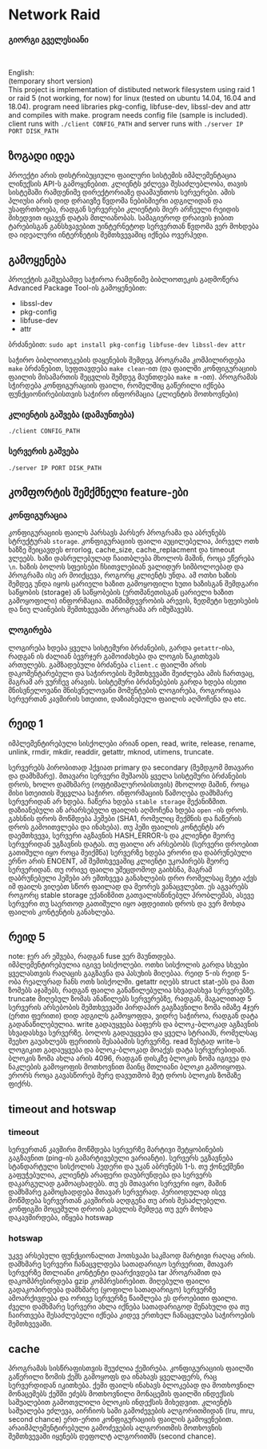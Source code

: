# Network Raid

### გიორგი გველესიანი
<br>

English:<br>
(temporary short version)<br>
This project is implementation of distibuted network filesystem using raid 1 or raid 5 (not working, for now) for linux (tested on ubuntu 14.04, 16.04 and 18.04). program need libraries pkg-config, libfuse-dev, libssl-dev and attr and compiles with make. program needs config file (sample is included). client runs with `./client CONFIG_PATH` and server runs with `./server IP PORT DISK_PATH`

## ზოგადი იდეა
პროექტი არის დისტრიბუციული ფაილური სისტემის იმპლემენტაცია ლინუქსის API-ს გამოყენებით. კლიენტს ეძლევა შესაძლებლობა, თავის სისტემაში რამდენიმე დირექტორიაზე დაამაუნთოს სერვერები. ამის პლიუსი არის დიდ დრაივზე წვდომა ნებისმიერი ადგილიდან და უსაფრთხოება, რადგან სერვერები კლიენტის მიერ არჩეული რეიდის მიხედვით იცავენ დატას მთლიანობას. სამაგიეროდ დრაივის ჯიბით ტარებისგან განსხვავებით უინტერნეტოდ სერვერთან წვდომა ვერ მოხდება და იდეალური ინტერნეტის შემთხვევაშიც იქნება ოვერჰედი.

## გამოყენება
პროექტის გაშვებამდე საჭიროა რამდნიმე ბიბლიოთეკის გადმოწერა Advanced Package Tool-ის გამოყენებით:
* libssl-dev
* pkg-config 
* libfuse-dev
* attr

ბრძანებით: `sudo apt install pkg-config libfuse-dev libssl-dev attr`

საჭირო ბიბლიოთეკების დაყენების შემდეგ პროგრამა კომპილირდება `make` ბრძანებით, სუფთავდება `make clean`-ით (და ფაილში კონფიგურაციის ფაილის მისამართის შეცვლის შემდეგ მაუნთდება `make m` -ით). პროგრამას სჭირდება კონფიგურაციის ფაილი, რომელშიც გაწერილი იქნება ფუნქციონირებისთვის საჭირო ინფორმაცია (კლიენტის მოთხოვნები)

### კლიენტის გაშვება (დამაუნთება)
`./client CONFIG_PATH`

### სერვერის გაშვება 
`./server IP PORT DISK_PATH`

## კომფორტის შემქმნელი feature-ები
### კონფიგურაცია
კონფიგურაციის ფაილს პარსავს პარსერ პროგრამა და აბრუნებს სტრუქტურას `storage`. კონფიგურაციის ფაილი აუცილებელია, პირველ ოთხ ხაზზე შეიცავდეს errorlog, cache_size, cache_replacment და timeout ვლეებს. ხაზი დასრულებულად ჩაითბლება მხოლოს მაშინ, როცა ეწერება `\n`. ხაზის ბოლოს სფეისები ჩსითვლებიან ვალიდურ სიმბოლოებად და პროგრამა ისე არ მოიქცევა, როგორც კლიენტს უნდა. ამ ოთხი ხაზის შემდეგ უნდა იყოს ცარიელი ხაზით გამოყოფილი ხუთი ხაზისგან შემდგარი საწყობის (storage) ან საწყობების (ერთმანეთისგან ცარიელი ხაზით გამოყოფილი) ინფორმაცია.  თანმიმდევრობის არევის, ზედმეტი სფეისების და ნიუ ლაინების შემთხვევაში პროგრამა არ იმუშავებს.

### ლოგირება
ლოგირება ხდება ყველა სისტემური ბრძანების, გარდა `getattr`-ისა, რადგან ის ძალიან ბევრჯერ გამოიძახება და ლოგის წაკითხვას ართულებს. გამზადებული ბრძანება `client.c` ფაილში არის დაკომენტარებული და საჭიროების შემთხვევაში შეიძლება ამის ჩართვაც, მაგრამ არ ვურჩევ არავის. სისტემური ბრძანებების გარდა ხდება ისეთი მნისვნელოვანი მნისვნელოვანი მომენტების ლოგირება, როგორიცაა სერვერთან კავშირის სთეითი, დაზიანებული ფაილის აღმოჩენა და etc.

## რეიდ 1
იმპლემენტირებული სისქოლები არიან open, read, write, release, rename, unlink, rmdir, mkdir, readdir, getattr, mknod, utimens, truncate.

სერვერებს პირობითად ჰქვიათ primary და secondary (შემდგომ მთავარი და დამხმარე). მთავარი სერვერი მუშაობს ყველა სისტემური ბრძანების დროს, ხოლო დამხმარე (ოფტიმალურობისთვის) მხოლოდ მაშინ, როცა მისი სთეითის შეცვლაა საჭირო. ინფორმაციის წამოღება დამხმარე სერვერიდან არ ხდება. ჩაწერა ხდება `stable storage` მექანიზმით. დაზიანებული ან არარსებული ფაილის აღმოჩენა ხდება `open` -ის დროს. გახსნის დროს მოწმდება ჰეშები (SHA1, რომელიც შექმნის და ჩაწერის დროს გამოითვლება და ინახება). თუ ჰეში ფაილის კონტენტს არ დაემთხვევა, სერვერი აგზავნის HASH_ERROR-ს და კლიენტი მეორე სერვერიდან უგზავნის დატას. თუ ფაილი არ არსებობს (სერვერი დროებით გათიშული იყო როცა შეიქმნა) სერვერზე ხდება ერორი და დაბრუნებული ერნო არის ENOENT, ამ შემთხვევაშიც კლიენტი უკოპირებს მეორე სერვერიდან. თუ ორივე ფაილი უშეცდომოდ გაიხსნა, მაგრამ დაბრუნებული ჰეშები არ ემთხვევა განახლების დრო რომელსაც მეტი აქვს იმ ფაილს ვიღებთ სწორ ფაილად და მეორეს ვანაცვლებთ. ეს აგვარებს როგორც stable storage ექანიზმით გათვალისწინებულ პრობლემას, ასევე სერვერი თუ საერთოდ გათიშული იყო აფდეითის დროს და ვერ მოხდა ფაილის კონტენტის განახლება. 

## რეიდ 5
note: ჯერ არ ეშვება, რადგან fuse ვერ მაუნთდება.<br>
იმპლემენტირებულია იგივე სისქოლები. ოთხი სისქოლის გარდა სხვები ყველასთვის რაღაცის გაგზავნა და პასუხის მიღებაა. რეიდ 5-ის რეიდ 5-ობა რეალურად ჩანს ოთხ სისქოლში. getattr იღებს struct stat-ებს და მათ ზომებს აჯამებს, რადგან ფაილი განაწილებულია სხვადასხვა სერვერებზე. truncate მიღებულ ზომას ანაწილებს სერვერებზე, რადგან, მაგალითად 5 სერვერის არსებობის შემთხვევაში პირდაპირ გაგზავნილი ზომა იმაზე 4ჯერ (ერთი ფერითი) დიდ ადგილს გამოყოფდა, ვიდრე საჭიროა, რადგან დატა გადანაწილებულია. write გადაუყვება ბაფერს და ბლოკ-ბლოკად აგზავნის სხვადასხვა სერვერზე. ბოლოს გადაუყვება და ყველა სტრაიპს, რომელსაც შეეხო გაუახლებს ფერითის შესაბამის სერვერზე. read ზუსტად write-ს ლოგიკით გადაუყვება და ბლოკ-ბლოკად მოაქვს დატა სერვერებიდან. ბლოკის ზომა ახლა არის 4096, რადგან დისკზე ბლოკის ზომა იგივეა და ნაკლების გამოყოფის მოთხოვნით მაინც მთლიანი ბლოკი გამოიყოფა. ერორს როცა გავასწორებ მერე დავუთმობ მეტ დროს ბლოკის ზომაზე ფიქრს. 

## timeout and hotswap
### timeout
 სერვერთან კავშირი მოწმდება სერვერზე მარტივი შეტყობინების გაგზავნით (ping-ის გამარტივებული ვარიანტი). სერვერს ეგზავნება სტანდარტული სისქოლის ჰედერი და უკან აბრუნებს 1-ს. თუ ქონექშენი გაფუჭებულია, კლიენტს არაფერი დაუბრუნდება და სერვერს დაკარგულად გამოაცხადებს. თუ ეს მთავარი სერვერი იყო, მაშინ დამხმარე გამოცხადდება მთავარ სერვერად. პერიოდულად ისევ მოწმდება სერვერთან კავშირის აღდგენა თუ არის შესაძლებელი. კონფიგში მოცემული დროის გასვლის შემდეგ თუ ვერ მოხდა დაკავშირდება, იწყება hotswap

 ### hotswap
უკვე არსებული ფუნქციონალით ჰოთსვაპი საკმაოდ მარტივი რაღაც არის. დამხმარე სერვერი ჩანაცვლდება სათადარიგო სერვერით, მთავარ სერვერზე მთლიანი კონტენტი დაარქივდება tar პროგრამით და დაკომპრესირდება gzip კომპრესირებით. მიღებული ფაილი გადაკოპირდება დამხმარე (ყოფილი სათადარიგო) სერვერზე ამოარქივდება და ორივე სერვერზე წაიშლება ეს დროებითი ფაილი. ძველი დამხმარე სერვერი ახლა იქნება სათადარიგოდ შენახული და თუ ჩაირთვება შესაძლებელი იქნება კიდევ ერთხელ ჩანაცვლება საჭიროების შემთხვევაში.

## cache
პროგრამას სისწრაფისთვის შეუძლია ქეშირება. კონფიგურაციის ფაილში გაწერილი ზომის ქეშს გამოყოფს და ინახავს ყველაფერს, რაც სერვერდიდან იკითხება. ქეში ფაილს ინახავს ბლოკებად და მოთხოვნილ მონაცემებს ქეშში ეძებს მოთხოვნილი მონაცემის ფაილში ინდექსის საშუალებით გამოთვლილი ბლოკის ინდექსის მიხედვით. კლიენტს საშუალება ეძლევა, აირჩიოს სამი გამოძევების ალგორითმიდან (lru, mru, second chance) ერთ-ერთი კონფიგურაციის ფაილის გამოყენებით. არაიმპლემენტირებული გამოძევების ალგორითმის მოთხოვნის შემთხვევაში იყენებს დეფოლტ ალგორითმს (second chance).
